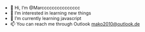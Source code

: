 - 👋 Hi, I’m @Marccccccccccccccc
- 👀 I’m interested in learning new things
- 🌱 I’m currently learning javascript
- 📫 You can reach me through Outlook mako2010@outlook.de

<!---
Marccccccccccccccc/Marccccccccccccccc is a ✨ special ✨ repository because its `README.md` (this file) appears on your GitHub profile.
You can click the Preview link to take a look at your changes.
--->
